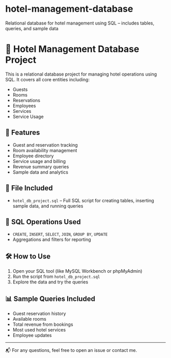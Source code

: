# hotel-management-database
Relational database for hotel management using SQL – includes tables, queries, and sample data
# 🏨 Hotel Management Database Project

This is a relational database project for managing hotel operations using SQL. It covers all core entities including:

- Guests
- Rooms
- Reservations
- Employees
- Services
- Service Usage

## 🧾 Features
- Guest and reservation tracking
- Room availability management
- Employee directory
- Service usage and billing
- Revenue summary queries
- Sample data and analytics

## 📂 File Included
- `hotel_db_project.sql` – Full SQL script for creating tables, inserting sample data, and running queries

## 🧪 SQL Operations Used
- `CREATE`, `INSERT`, `SELECT`, `JOIN`, `GROUP BY`, `UPDATE`
- Aggregations and filters for reporting

## 🛠️ How to Use
1. Open your SQL tool (like MySQL Workbench or phpMyAdmin)
2. Run the script from `hotel_db_project.sql`
3. Explore the data and try the queries

## 📊 Sample Queries Included
- Guest reservation history
- Available rooms
- Total revenue from bookings
- Most used hotel services
- Employee updates

---

📬 For any questions, feel free to open an issue or contact me.

